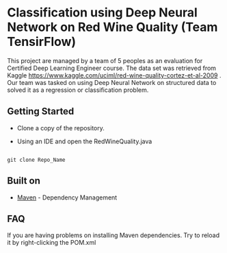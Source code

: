 # Classification using Deep Neural Network on Red Wine Quality (Team TensirFlow)

This project are managed by a team of 5 peoples as an evaluation for Certified Deep Learning Engineer course. The data set was retrieved from Kaggle https://www.kaggle.com/uciml/red-wine-quality-cortez-et-al-2009 . Our team was tasked on using Deep Neural Network on structured data to solved it as a regression or classification problem.

## Getting Started 

- Clone a copy of the repository. 

- Using an IDE and open the RedWineQuality.java


```

git clone Repo_Name

```

## Built on

* [Maven](https://maven.apache.org/) - Dependency Management


## FAQ 

If you are having problems on installing Maven dependencies. Try to reload it by right-clicking the POM.xml


